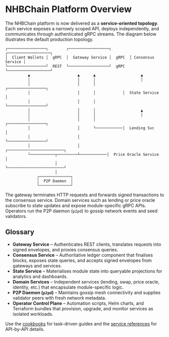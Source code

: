 # NHBChain Platform Overview

The NHBChain platform is now delivered as a **service-oriented topology**. Each
service exposes a narrowly scoped API, deploys independently, and communicates
through authenticated gRPC streams. The diagram below illustrates the default
production topology.

```
┌─────────────────┐        ┌──────────────────┐        ┌───────────────────┐
│  Client Wallets │  gRPC  │  Gateway Service │  gRPC  │ Consensus Service │
└─────────────────┘  REST  └──────────────────┘  gRPC  └───────────────────┘
          ▲                     ▲      ▲                    ▲
          │                     │      │                    │
          │                     │      │            ┌─────────────────┐
          │                     │      │            │  State Service  │
          │                     │      │            └─────────────────┘
          │                     │      │                    ▲
          │                     │      │                    │
          │                     │      │            ┌─────────────────┐
          │                     │      └────────────│  Lending Svc    │
          │                     │                   └─────────────────┘
          │                     │            ┌─────────────────────────┐
          └───────────┬─────────┴────────────│  Price Oracle Service   │
                      │                      └─────────────────────────┘
                      │
              ┌──────────────┐
              │  P2P Daemon  │
              └──────────────┘
```

The gateway terminates HTTP requests and forwards signed transactions to the
consensus service. Domain services such as lending or price oracle subscribe to
state updates and expose module-specific gRPC APIs. Operators run the P2P daemon
(`p2pd`) to gossip network events and seed validators.

## Glossary

- **Gateway Service** – Authenticates REST clients, translates requests into
  signed envelopes, and proxies consensus queries.
- **Consensus Service** – Authoritative ledger component that finalises blocks,
  exposes state queries, and accepts signed envelopes from gateways and
  services.
- **State Service** – Materialises module state into queryable projections for
  analytics and dashboards.
- **Domain Services** – Independent services (lending, swap, price oracle,
  identity, etc.) that encapsulate module-specific logic.
- **P2P Daemon (`p2pd`)** – Maintains gossip mesh connectivity and supplies
  validator peers with fresh network metadata.
- **Operator Control Plane** – Automation scripts, Helm charts, and Terraform
  bundles that provision, upgrade, and monitor services as isolated workloads.

Use the [cookbooks](./cookbooks/developers.md) for task-driven guides and the
[service references](./services/index.md) for API-by-API details.

